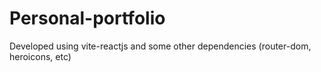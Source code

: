﻿# Personal-portfolio
 Developed using vite-reactjs and some other dependencies (router-dom, heroicons, etc)

